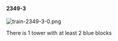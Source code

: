 #### 2349-3
![train-2349-3-0.png](https://github.com/lil-lab/nlvr/raw/master/nlvr/train/images/25/train-2349-3-0.png "train-2349-3-0.png")

There is 1 tower with at least 2 blue blocks